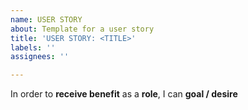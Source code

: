```yaml
---
name: USER STORY
about: Template for a user story
title: 'USER STORY: <TITLE>'
labels: ''
assignees: ''

---
```


In order to **receive benefit** as a **role**, I can **goal / desire**
